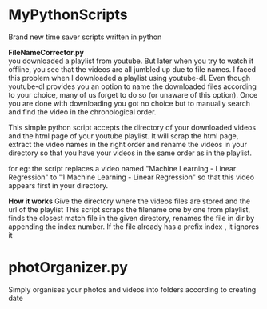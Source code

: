 # MyPythonScripts
Brand new time saver scripts written in python


<B>FileNameCorrector.py</b><br>
you downloaded a playlist from youtube. But later when you try to watch it offline, you see that the videos are all jumbled up 
due to file names. I faced this problem when I downloaded a playlist using youtube-dl. Even though youtube-dl provides you an 
option to name the downloaded files according to your choice, many of us forget to do so (or unaware of this option).
Once you are done with downloading  you got no choice but to manually 
search and find the video in the chronological order.

This simple python script accepts the directory of your downloaded videos and the html page of your youtube playlist.
It will scrap the html page, extract the video names in the right order and rename the videos in your directory so that you have your videos in the 
same order as in the playlist.

for eg:
the script replaces a video named "Machine Learning - Linear Regression" to "1 Machine Learning - Linear Regression" so that this video appears first in your directory. 


<b>How it works</b>
Give the directory where the videos files are stored 
and the url of the playlist
 This script scraps the filename one by one from playlist,
finds the closest match file in the given directory,
renames the file in dir by appending the index number.
If the file already has a prefix index , it ignores it 

# photOrganizer.py
Simply organises your photos and videos into folders according to creating date
